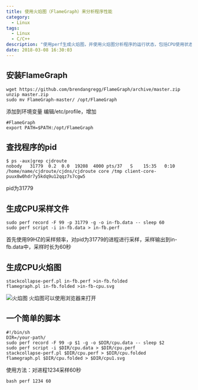 ```yaml
---
title: 使用火焰图（FlameGraph）来分析程序性能
category:
  - Linux
tags:
  - Linux
  - C/C++
description: "使用perf生成火焰图，并使用火焰图分析程序的运行状态，包括CPU使用状态等"
date: 2018-03-08 16:30:03
---
```

## 安装FlameGraph ##
```
wget https://github.com/brendangregg/FlameGraph/archive/master.zip
unzip master.zip
sudo mv FlameGraph-master/ /opt/FlameGraph
```
添加到环境变量 编辑/etc/profile，增加
```
#FlameGraph
export PATH=$PATH:/opt/FlameGraph
```
## 查找程序的pid ##
```
$ ps -aux|grep cjdroute
nobody   31779  0.2  0.0  19208  4000 pts/37   S    15:35   0:10 /home/name/cjdroute/cjdns/cjdroute core /tmp client-core-puux8w0hdr7y5kdq9u12qqz7s7cgw5
```
pid为31779

## 生成CPU采样文件 ##
```
sudo perf record -F 99 -p 31779 -g -o in-fb.data -- sleep 60
sudo perf script -i in-fb.data > in-fb.perf
```
首先使用99HZ的采样频率，对pid为31779的进程进行采样，采样输出到in-fb.data中，采样时长为60秒

## 生成CPU火焰图 ##
```
stackcollapse-perf.pl in-fb.perf >in-fb.folded
flamegraph.pl in-fb.folded >in-fb-cpu.svg
```
![火焰图](/assets/img/FlameGraph/in-fb-cpu.svg)
火焰图可以使用浏览器来打开

## 一个简单的脚本 ##
```
#!/bin/sh
DIR=/your-path/
sudo perf record -F 99 -p $1 -g -o $DIR/cpu.data -- sleep $2
sudo perf script -i $DIR/cpu.data > $DIR/cpu.perf
stackcollapse-perf.pl $DIR/cpu.perf > $DIR/cpu.folded
flamegraph.pl $DIR/cpu.folded > $DIR/cpu1.svg
```
使用方法：对进程1234采样60秒
```
bash perf 1234 60
```
